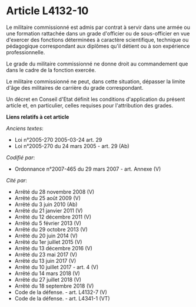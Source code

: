 # Article L4132-10

Le militaire commissionné est admis par contrat à servir dans une armée ou une formation rattachée dans un grade d'officier
ou de sous-officier en vue d'exercer des fonctions déterminées à caractère scientifique, technique ou pédagogique
correspondant aux diplômes qu'il détient ou à son expérience professionnelle.

Le grade du militaire commissionné ne donne droit au commandement que dans le cadre de la fonction exercée.

Le militaire commissionné ne peut, dans cette situation, dépasser la limite d'âge des militaires de carrière du grade
correspondant.

Un décret en Conseil d'Etat définit les conditions d'application du présent article et, en particulier, celles requises pour
l'attribution des grades.

**Liens relatifs à cet article**

_Anciens textes_:

  - Loi n°2005-270 2005-03-24 art. 29
  - Loi n°2005-270 du 24 mars 2005 - art. 29 (Ab)

_Codifié par_:

  - Ordonnance n°2007-465 du 29 mars 2007 - art. Annexe (V)

_Cité par_:

  - Arrêté du 28 novembre 2008 (V)
  - Arrêté du 25 août 2009 (V)
  - Arrêté du 3 juin 2010 (Ab)
  - Arrêté du 21 janvier 2011 (V)
  - Arrêté du 12 décembre 2011 (V)
  - Arrêté du 5 février 2013 (V)
  - Arrêté du 29 octobre 2013 (V)
  - Arrêté du 20 juin 2014 (V)
  - Arrêté du 1er juillet 2015 (V)
  - Arrêté du 13 décembre 2016 (V)
  - Arrêté du 23 mai 2017 (V)
  - Arrêté du 13 juin 2017 (V)
  - Arrêté du 10 juillet 2017 - art. 4 (V)
  - Arrêté du 14 mars 2018 (V)
  - Arrêté du 27 juillet 2018 (V)
  - Arrêté du 18 septembre 2018 (V)
  - Code de la défense. - art. L4132-7 (V)
  - Code de la défense. - art. L4341-1 (VT)

